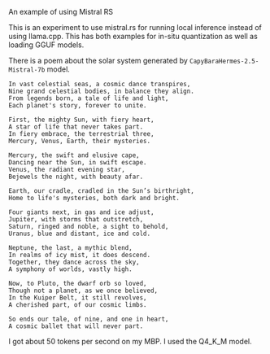An example of using Mistral RS

This is an experiment to use mistral.rs for running local inference instead
of using llama.cpp. This has both examples for in-situ quantization as well as
loading GGUF models.

There is a poem about the solar system generated by `CapyBaraHermes-2.5-Mistral-7b` 
model.

```
In vast celestial seas, a cosmic dance transpires,
Nine grand celestial bodies, in balance they align.
From legends born, a tale of life and light,
Each planet's story, forever to unite.

First, the mighty Sun, with fiery heart,
A star of life that never takes part.
In fiery embrace, the terrestrial three,
Mercury, Venus, Earth, their mysteries.

Mercury, the swift and elusive cape,
Dancing near the Sun, in swift escape.
Venus, the radiant evening star,
Bejewels the night, with beauty afar.

Earth, our cradle, cradled in the Sun’s birthright,
Home to life's mysteries, both dark and bright.

Four giants next, in gas and ice adjust,
Jupiter, with storms that outstretch,
Saturn, ringed and noble, a sight to behold,
Uranus, blue and distant, ice and cold.

Neptune, the last, a mythic blend,
In realms of icy mist, it does descend.
Together, they dance across the sky,
A symphony of worlds, vastly high.

Now, to Pluto, the dwarf orb so loved,
Though not a planet, as we once believed,
In the Kuiper Belt, it still revolves,
A cherished part, of our cosmic limbs.

So ends our tale, of nine, and one in heart,
A cosmic ballet that will never part.
```

I got about 50 tokens per second on my MBP. I used the Q4_K_M model.
